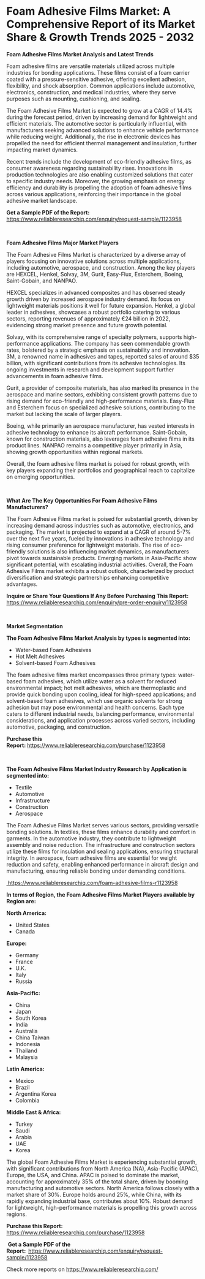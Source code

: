 <p><h1>Foam Adhesive Films Market: A Comprehensive Report of its Market Share & Growth Trends 2025 - 2032</h1></p><p><strong>Foam Adhesive Films Market Analysis and Latest Trends</strong></p>
<p><p>Foam adhesive films are versatile materials utilized across multiple industries for bonding applications. These films consist of a foam carrier coated with a pressure-sensitive adhesive, offering excellent adhesion, flexibility, and shock absorption. Common applications include automotive, electronics, construction, and medical industries, where they serve purposes such as mounting, cushioning, and sealing.</p><p>The Foam Adhesive Films Market is expected to grow at a CAGR of 14.4% during the forecast period, driven by increasing demand for lightweight and efficient materials. The automotive sector is particularly influential, with manufacturers seeking advanced solutions to enhance vehicle performance while reducing weight. Additionally, the rise in electronic devices has propelled the need for efficient thermal management and insulation, further impacting market dynamics.</p><p>Recent trends include the development of eco-friendly adhesive films, as consumer awareness regarding sustainability rises. Innovations in production technologies are also enabling customized solutions that cater to specific industry needs. Moreover, the growing emphasis on energy efficiency and durability is propelling the adoption of foam adhesive films across various applications, reinforcing their importance in the global adhesive market landscape.</p></p>
<p><strong>Get a Sample PDF of the Report:&nbsp;</strong> <a href="https://www.reliableresearchiq.com/enquiry/request-sample/1123958?utm_campaign=3500&utm_medium=2&utm_source=Github&utm_content=ia&utm_term=02042025&utm_id=foam-adhesive-films">https://www.reliableresearchiq.com/enquiry/request-sample/1123958</a></p>
<p>&nbsp;</p>
<p><strong>Foam Adhesive Films Major Market Players</strong></p>
<p><p>The Foam Adhesive Films Market is characterized by a diverse array of players focusing on innovative solutions across multiple applications, including automotive, aerospace, and construction. Among the key players are HEXCEL, Henkel, Solvay, 3M, Gurit, Easy-Flux, Esterchem, Boeing, Saint-Gobain, and NANPAO.</p><p>HEXCEL specializes in advanced composites and has observed steady growth driven by increased aerospace industry demand. Its focus on lightweight materials positions it well for future expansion. Henkel, a global leader in adhesives, showcases a robust portfolio catering to various sectors, reporting revenues of approximately €24 billion in 2022, evidencing strong market presence and future growth potential.</p><p>Solvay, with its comprehensive range of specialty polymers, supports high-performance applications. The company has seen commendable growth rates, bolstered by a strategic emphasis on sustainability and innovation. 3M, a renowned name in adhesives and tapes, reported sales of around $35 billion, with significant contributions from its adhesive technologies. Its ongoing investments in research and development support further advancements in foam adhesive films.</p><p>Gurit, a provider of composite materials, has also marked its presence in the aerospace and marine sectors, exhibiting consistent growth patterns due to rising demand for eco-friendly and high-performance materials. Easy-Flux and Esterchem focus on specialized adhesive solutions, contributing to the market but lacking the scale of larger players. </p><p>Boeing, while primarily an aerospace manufacturer, has vested interests in adhesive technology to enhance its aircraft performance. Saint-Gobain, known for construction materials, also leverages foam adhesive films in its product lines. NANPAO remains a competitive player primarily in Asia, showing growth opportunities within regional markets.</p><p>Overall, the foam adhesive films market is poised for robust growth, with key players expanding their portfolios and geographical reach to capitalize on emerging opportunities.</p></p>
<p>&nbsp;</p>
<p><strong>What Are The Key Opportunities For Foam Adhesive Films Manufacturers?</strong></p>
<p><p>The Foam Adhesive Films market is poised for substantial growth, driven by increasing demand across industries such as automotive, electronics, and packaging. The market is projected to expand at a CAGR of around 5-7% over the next five years, fueled by innovations in adhesive technology and rising consumer preference for lightweight materials. The rise of eco-friendly solutions is also influencing market dynamics, as manufacturers pivot towards sustainable products. Emerging markets in Asia-Pacific show significant potential, with escalating industrial activities. Overall, the Foam Adhesive Films market exhibits a robust outlook, characterized by product diversification and strategic partnerships enhancing competitive advantages.</p></p>
<p><strong>Inquire or Share Your Questions If Any Before Purchasing This Report:</strong> <a href="https://www.reliableresearchiq.com/enquiry/pre-order-enquiry/1123958?utm_campaign=3500&utm_medium=2&utm_source=Github&utm_content=ia&utm_term=02042025&utm_id=foam-adhesive-films">https://www.reliableresearchiq.com/enquiry/pre-order-enquiry/1123958</a></p>
<p>&nbsp;</p>
<p><strong>Market Segmentation</strong></p>
<p><strong>The Foam Adhesive Films Market Analysis by types is segmented into:</strong></p>
<p><ul><li>Water-based Foam Adhesives</li><li>Hot Melt Adhesives</li><li>Solvent-based Foam Adhesives</li></ul></p>
<p><p>The foam adhesive films market encompasses three primary types: water-based foam adhesives, which utilize water as a solvent for reduced environmental impact; hot melt adhesives, which are thermoplastic and provide quick bonding upon cooling, ideal for high-speed applications; and solvent-based foam adhesives, which use organic solvents for strong adhesion but may pose environmental and health concerns. Each type caters to different industrial needs, balancing performance, environmental considerations, and application processes across varied sectors, including automotive, packaging, and construction.</p></p>
<p><strong>Purchase this Report:&nbsp;</strong><a href="https://www.reliableresearchiq.com/purchase/1123958?utm_campaign=3500&utm_medium=2&utm_source=Github&utm_content=ia&utm_term=02042025&utm_id=foam-adhesive-films">https://www.reliableresearchiq.com/purchase/1123958</a></p>
<p>&nbsp;</p>
<p><strong>The Foam Adhesive Films Market Industry Research by Application is segmented into:</strong></p>
<p><ul><li>Textile</li><li>Automotive</li><li>Infrastructure</li><li>Construction</li><li>Aerospace</li></ul></p>
<p><p>The Foam Adhesive Films Market serves various sectors, providing versatile bonding solutions. In textiles, these films enhance durability and comfort in garments. In the automotive industry, they contribute to lightweight assembly and noise reduction. The infrastructure and construction sectors utilize these films for insulation and sealing applications, ensuring structural integrity. In aerospace, foam adhesive films are essential for weight reduction and safety, enabling enhanced performance in aircraft design and manufacturing, ensuring reliable bonding under demanding conditions.</p></p>
<p><a href="https://www.reliableresearchiq.com/foam-adhesive-films-r1123958?utm_campaign=3500&utm_medium=2&utm_source=Github&utm_content=ia&utm_term=02042025&utm_id=foam-adhesive-films">&nbsp;https://www.reliableresearchiq.com/foam-adhesive-films-r1123958</a></p>
<p><strong>In terms of Region, the Foam Adhesive Films Market Players available by Region are:</strong></p>
<p>
    <p> <strong> North America: </strong>
        <ul>
            <li>United States</li>
            <li>Canada</li>
        </ul>
        </p> 
    <p> <strong> Europe: </strong>
        <ul>
            <li>Germany</li>
            <li>France</li>
            <li>U.K.</li>
            <li>Italy</li>
            <li>Russia</li>
        </ul>
        </p> 
    <p> <strong> Asia-Pacific: </strong>
        <ul>
            <li>China</li>
            <li>Japan</li>
            <li>South Korea</li>
            <li>India</li>
            <li>Australia</li>
            <li>China Taiwan</li>
            <li>Indonesia</li>
            <li>Thailand</li>
            <li>Malaysia</li>
        </ul>
        </p> 
    <p> <strong> Latin America: </strong>
        <ul>
            <li>Mexico</li>
            <li>Brazil</li>
            <li>Argentina Korea</li>
            <li>Colombia</li>
        </ul>
        </p> 
    <p> <strong> Middle East & Africa: </strong>
        <ul>
            <li>Turkey</li>
            <li>Saudi</li>
            <li>Arabia</li>
            <li>UAE</li>
            <li>Korea</li>
        </ul>
    </p>
    </p>
<p><p>The global Foam Adhesive Films Market is experiencing substantial growth, with significant contributions from North America (NA), Asia-Pacific (APAC), Europe, the USA, and China. APAC is poised to dominate the market, accounting for approximately 35% of the total share, driven by booming manufacturing and automotive sectors. North America follows closely with a market share of 30%. Europe holds around 25%, while China, with its rapidly expanding industrial base, contributes about 10%. Robust demand for lightweight, high-performance materials is propelling this growth across regions.</p></p>
<p><strong>Purchase this Report: </strong><a href="https://www.reliableresearchiq.com/purchase/1123958?utm_campaign=3500&utm_medium=2&utm_source=Github&utm_content=ia&utm_term=02042025&utm_id=foam-adhesive-films">https://www.reliableresearchiq.com/purchase/1123958</a></p>
<p>&nbsp;<strong>Get a Sample PDF of the Report:&nbsp;&nbsp;</strong><a href="https://www.reliableresearchiq.com/enquiry/request-sample/1123958?utm_campaign=3500&utm_medium=2&utm_source=Github&utm_content=ia&utm_term=02042025&utm_id=foam-adhesive-films">https://www.reliableresearchiq.com/enquiry/request-sample/1123958</a></p>
<p><strong></strong></p>
<p>Check more reports on <a href="https://www.reliableresearchiq.com/?utm_campaign=3500&utm_medium=2&utm_source=Github&utm_content=ia&utm_term=02042025&utm_id=foam-adhesive-films">https://www.reliableresearchiq.com/</a></p>